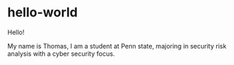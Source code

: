 # hello-world

Hello!

My name is Thomas, I am a student at Penn state, majoring in security risk analysis with a cyber security focus.
